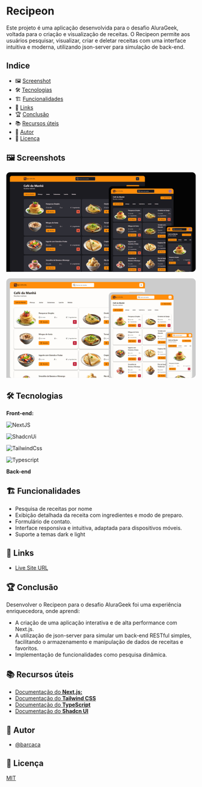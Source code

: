 # Recipeon

Este projeto é uma aplicação desenvolvida para o desafio AluraGeek, voltada para o criação e visualização de receitas. O Recipeon permite aos usuários pesquisar, visualizar, criar e deletar receitas com uma interface intuitiva e moderna, utilizando json-server para simulação de back-end.

## Indice
- 🖼️ [Screenshot](#-screenshot)
- 🛠️ [Tecnologias](#-tecnologias)
- 🏗️ [Funcionalidades](#-funcionalidades)
- 🔗 [Links](#-links)
- 🏆 [Conclusão](#-conclusão)
- 📚 [Recursos úteis](#-recursos-úteis)
- 👤 [Autor](#-autor)
- 📜 [Licença](#-licença)

## 🖼️ Screenshots

![Dark Thumb](/public/DarkThumb.png)

![Light Thumb](/public/LightThumb.png)

## 🛠️ Tecnologias

**Front-end:**

![NextJS](https://img.shields.io/badge/NextJS-%23000?style=for-the-badge&logo=nextdotjs&logoColor=%23fff)

![ShadcnUi](https://img.shields.io/badge/ShadcnUi-%23000000?style=for-the-badge&logo=shadcnui&logoColor=%23fff)

![TailwindCss](https://img.shields.io/badge/Tailwind-%2306B6D4?style=for-the-badge&logo=tailwindcss&logoColor=%23fff)

![Typescript](https://img.shields.io/badge/Typescript-%233178C6?style=for-the-badge&logo=typescript&logoColor=%23fff)

**Back-end**



## 🏗️ Funcionalidades

- Pesquisa de receitas por nome
- Exibição detalhada da receita com ingredientes e modo de preparo.
- Formulário de contato.
- Interface responsiva e intuitiva, adaptada para dispositivos móveis.
- Suporte a temas dark e light

## 🔗 Links

- [Live Site URL](https://recipeon-next.vercel.app)

## 🏆 Conclusão

Desenvolver o Recipeon para o desafio AluraGeek foi uma experiência enriquecedora, onde aprendi:

- A criação de uma aplicação interativa e de alta performance com Next.js.
- A utilização de json-server para simular um back-end RESTful simples, facilitando o armazenamento e manipulação de dados de receitas e favoritos.
- Implementação de funcionalidades como pesquisa dinâmica.

## 📚 Recursos úteis

- [Documentação do  **Next.js:**](https://nextjs.org/docs)
- [Documentação do **Tailwind CSS**](https://tailwindcss.com/docs)
- [Documentação do **TypeScript**](https://www.typescriptlang.org/docs/)
- [Documentação do **Shadcn UI**](https://ui.shadcn.com/docs)

## 👤 Autor

- [@barcaca](https://www.github.com/barcaca)

## 📜 Licença

[MIT]()


